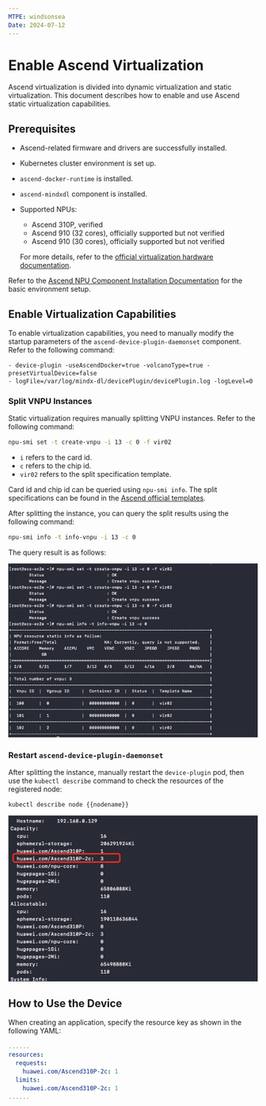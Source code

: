 ```yaml
---
MTPE: windsonsea
Date: 2024-07-12
---
```


# Enable Ascend Virtualization

Ascend virtualization is divided into dynamic virtualization and static virtualization.
This document describes how to enable and use Ascend static virtualization capabilities.

## Prerequisites

- Ascend-related firmware and drivers are successfully installed.
- Kubernetes cluster environment is set up.
- `ascend-docker-runtime` is installed.
- `ascend-mindxdl` component is installed.
- Supported NPUs:

    - Ascend 310P, verified
    - Ascend 910 (32 cores), officially supported but not verified
    - Ascend 910 (30 cores), officially supported but not verified

    For more details, refer to the [official virtualization hardware documentation](https://www.hiascend.com/document/detail/zh/mindx-dl/50rc1/AVI/cpaug/cpaug_0005.html).

Refer to the [Ascend NPU Component Installation Documentation](./ascend_driver_install.md)
for the basic environment setup.

## Enable Virtualization Capabilities

To enable virtualization capabilities, you need to manually modify the startup parameters
of the `ascend-device-plugin-daemonset` component. Refer to the following command:

```init
- device-plugin -useAscendDocker=true -volcanoType=true -presetVirtualDevice=false
- logFile=/var/log/mindx-dl/devicePlugin/devicePlugin.log -logLevel=0
```

### Split VNPU Instances

Static virtualization requires manually splitting VNPU instances. Refer to the following command:

```bash
npu-smi set -t create-vnpu -i 13 -c 0 -f vir02
```

- `i` refers to the card id.
- `c` refers to the chip id.
- `vir02` refers to the split specification template.

Card id and chip id can be queried using `npu-smi info`. The split specifications can be found in the
[Ascend official templates](https://www.hiascend.com/document/detail/zh/mindx-dl/500/AVI/cpaug/cpaug_006.html).

After splitting the instance, you can query the split results using the following command:

```bash
npu-smi info -t info-vnpu -i 13 -c 0
```

The query result is as follows:

![vnpu1](../images/vnpu1.png)

### Restart `ascend-device-plugin-daemonset`

After splitting the instance, manually restart the `device-plugin` pod,
then use the `kubectl describe` command to check the resources of the registered node:

```bash
kubectl describe node {{nodename}}
```

![vnpu2](../images/vnpu2.png)

## How to Use the Device

When creating an application, specify the resource key as shown in the following YAML:

```yaml
......
resources:
  requests:
    huawei.com/Ascend310P-2c: 1
  limits:
    huawei.com/Ascend310P-2c: 1
......
```
